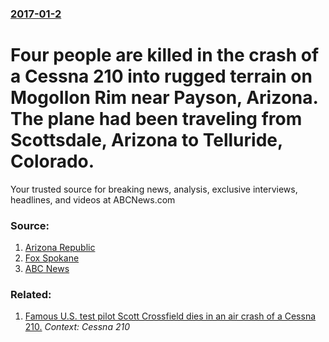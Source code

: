 ### [2017-01-2](/news/2017/01/2/index.md)

# Four people are killed in the crash of a Cessna 210 into rugged terrain on Mogollon Rim near Payson, Arizona. The plane had been traveling from Scottsdale, Arizona to Telluride, Colorado. 

Your trusted source for breaking news, analysis, exclusive interviews, headlines, and videos at ABCNews.com


### Source:

1. [Arizona Republic](http://www.reuters.com/article/us-arizona-crash-idUSKBN14N1ND)
2. [Fox Spokane](http://www.myfoxspokane.com/4-dead-following-plane-crash-in-rugged-arizona-mountains/)
3. [ABC News](http://abcnews.go.com/US/wireStory/dead-plane-crash-rugged-arizona-mountains-44537195)

### Related:

1. [ Famous U.S. test pilot Scott Crossfield dies in an air crash of a Cessna 210.](/news/2006/04/20/famous-u-s-test-pilot-scott-crossfield-dies-in-an-air-crash-of-a-cessna-210.md) _Context: Cessna 210_
